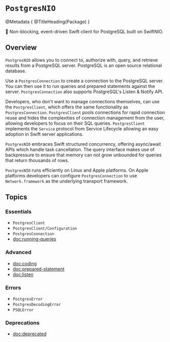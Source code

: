 # ``PostgresNIO``

@Metadata {
    @TitleHeading(Package)
}

🐘 Non-blocking, event-driven Swift client for PostgreSQL built on SwiftNIO.

## Overview

``PostgresNIO`` allows you to connect to, authorize with, query, and retrieve results from a 
PostgreSQL server. PostgreSQL is an open source relational database.

Use a ``PostgresConnection`` to create a connection to the PostgreSQL server. You can then use it to
run queries and prepared statements against the server. ``PostgresConnection`` also supports 
PostgreSQL's Listen & Notify API.

Developers, who don't want to manage connections themselves, can use the ``PostgresClient``, which 
offers the same functionality as ``PostgresConnection``. ``PostgresClient``
pools connections for rapid connection reuse and hides the complexities of connection 
management from the user, allowing developers to focus on their SQL queries. ``PostgresClient``
implements the `Service` protocol from Service Lifecycle allowing an easy adoption in Swift server
applications.

``PostgresNIO`` embraces Swift structured concurrency, offering async/await APIs which handle
task cancellation. The query interface makes use of backpressure to ensure that memory can not grow 
unbounded for queries that return thousands of rows.

``PostgresNIO`` runs efficiently on Linux and Apple platforms. On Apple platforms developers can 
configure ``PostgresConnection`` to use `Network.framework` as the underlying transport framework. 
 
## Topics

### Essentials

- ``PostgresClient``
- ``PostgresClient/Configuration``
- ``PostgresConnection``
- <doc:running-queries>

### Advanced

- <doc:coding>
- <doc:prepared-statement>
- <doc:listen>

### Errors

- ``PostgresError``
- ``PostgresDecodingError``
- ``PSQLError``

### Deprecations

- <doc:deprecated>

[SwiftNIO]: https://github.com/apple/swift-nio
[SwiftLog]: https://github.com/apple/swift-log

